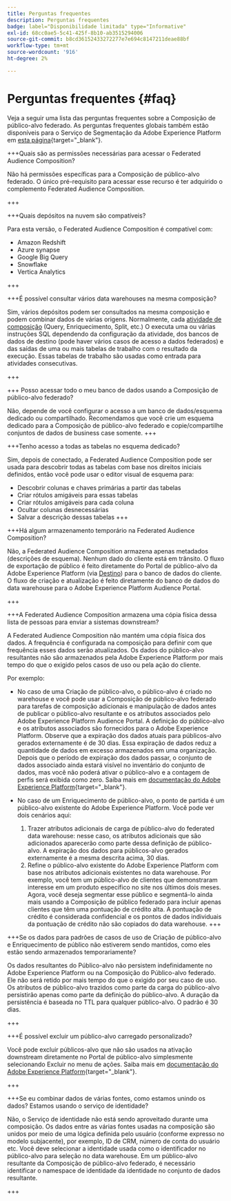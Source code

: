 ```yaml
---
title: Perguntas frequentes
description: Perguntas frequentes
badge: label="Disponibilidade limitada" type="Informative"
exl-id: 68cc0ae5-5c41-425f-8b10-ab3515294006
source-git-commit: b8cd36152433272277e7e694c8147211deae88bf
workflow-type: tm+mt
source-wordcount: '916'
ht-degree: 2%

---
```


# Perguntas frequentes {#faq}

Veja a seguir uma lista das perguntas frequentes sobre a Composição de público-alvo federado. As perguntas frequentes globais também estão disponíveis para o Serviço de Segmentação da Adobe Experience Platform em [esta página](https://experienceleague.adobe.com/en/docs/experience-platform/segmentation/faq){target="_blank"}.


+++Quais são as permissões necessárias para acessar o Federated Audience Composition?

Não há permissões específicas para a Composição de público-alvo federado. O único pré-requisito para acessar esse recurso é ter adquirido o complemento Federated Audience Composition.

+++

+++Quais depósitos na nuvem são compatíveis?

Para esta versão, o Federated Audience Composition é compatível com:

* Amazon Redshift
* Azure synapse
* Google Big Query
* Snowflake
* Vertica Analytics

+++


+++É possível consultar vários data warehouses na mesma composição?

Sim, vários depósitos podem ser consultados na mesma composição e podem combinar dados de várias origens.  Normalmente, cada [atividade de composição](../compositions/orchestrate-activities.md) (Query, Enriquecimento, Split, etc.) O executa uma ou várias instruções SQL dependendo da configuração da atividade, dos bancos de dados de destino (pode haver vários casos de acesso a dados federados) e das saídas de uma ou mais tabelas de trabalho com o resultado da execução. Essas tabelas de trabalho são usadas como entrada para atividades consecutivas.

+++

+++ Posso acessar todo o meu banco de dados usando a Composição de público-alvo federado?

Não, depende de você configurar o acesso a um banco de dados/esquema dedicado ou compartilhado. Recomendamos que você crie um esquema dedicado para a Composição de público-alvo federado e copie/compartilhe conjuntos de dados de business case somente.
+++



+++Tenho acesso a todas as tabelas no esquema dedicado?

Sim, depois de conectado, a Federated Audience Composition pode ser usada para descobrir todas as tabelas com base nos direitos iniciais definidos, então você pode usar o editor visual de esquema para:

* Descobrir colunas e chaves primárias a partir das tabelas
* Criar rótulos amigáveis para essas tabelas
* Criar rótulos amigáveis para cada coluna
* Ocultar colunas desnecessárias
* Salvar a descrição dessas tabelas
+++


+++Há algum armazenamento temporário na Federated Audience Composition?

Não, a Federated Audience Composition armazena apenas metadados (descrições de esquema). Nenhum dado do cliente está em trânsito. O fluxo de exportação de público é feito diretamente do Portal de público-alvo da Adobe Experience Platform (via [Destino](../connections/destinations.md)) para o banco de dados do cliente. O fluxo de criação e atualização é feito diretamente do banco de dados do data warehouse para o Adobe Experience Platform Audience Portal.

+++

+++A Federated Audience Composition armazena uma cópia física dessa lista de pessoas para enviar a sistemas downstream?

A Federated Audience Composition não mantém uma cópia física dos dados. A frequência é configurada na composição para definir com que frequência esses dados serão atualizados. Os dados do público-alvo resultantes não são armazenados pela Adobe Experience Platform por mais tempo do que o exigido pelos casos de uso ou pela ação do cliente.

Por exemplo:

* No caso de uma Criação de público-alvo, o público-alvo é criado no warehouse e você pode usar a Composição de público-alvo federado para tarefas de composição adicionais e manipulação de dados antes de publicar o público-alvo resultante e os atributos associados pelo Adobe Experience Platform Audience Portal. A definição do público-alvo e os atributos associados são fornecidos para o Adobe Experience Platform.
Observe que a expiração dos dados atuais para públicos-alvo gerados externamente é de 30 dias. Essa expiração de dados reduz a quantidade de dados em excesso armazenados em uma organização. Depois que o período de expiração dos dados passar, o conjunto de dados associado ainda estará visível no inventário do conjunto de dados, mas você não poderá ativar o público-alvo e a contagem de perfis será exibida como zero. Saiba mais em [documentação do Adobe Experience Platform](https://experienceleague.adobe.com/en/docs/experience-platform/segmentation/faq#how-long-do-externally-generated-audiences-last-for){target="_blank"}.

* No caso de um Enriquecimento de público-alvo, o ponto de partida é um público-alvo existente do Adobe Experience Platform. Você pode ver dois cenários aqui:
   1. Trazer atributos adicionais de carga de público-alvo do federated data warehouse: nesse caso, os atributos adicionais que são adicionados aparecerão como parte dessa definição de público-alvo. A expiração dos dados para públicos-alvo gerados externamente é a mesma descrita acima, 30 dias.
   1. Refine o público-alvo existente do Adobe Experience Platform com base nos atributos adicionais existentes no data warehouse. Por exemplo, você tem um público-alvo de clientes que demonstraram interesse em um produto específico no site nos últimos dois meses. Agora, você deseja segmentar esse público e segmentá-lo ainda mais usando a Composição de público federado para incluir apenas clientes que têm uma pontuação de crédito alta. A pontuação de crédito é considerada confidencial e os pontos de dados individuais da pontuação de crédito não são copiados do data warehouse.
+++

+++Se os dados para padrões de casos de uso de Criação de público-alvo e Enriquecimento de público não estiverem sendo mantidos, como eles estão sendo armazenados temporariamente?

Os dados resultantes do Público-alvo não persistem indefinidamente no Adobe Experience Platform ou na Composição do Público-alvo federado. Ele não será retido por mais tempo do que o exigido por seu caso de uso. Os atributos de público-alvo trazidos como parte da carga do público-alvo persistirão apenas como parte da definição do público-alvo. A duração da persistência é baseada no TTL para qualquer público-alvo. O padrão é 30 dias.

+++

+++É possível excluir um público-alvo carregado personalizado?

Você pode excluir públicos-alvo que não são usados na ativação downstream diretamente no Portal de público-alvo simplesmente selecionando Excluir no menu de ações. Saiba mais em [documentação do Adobe Experience Platform](https://experienceleague.adobe.com/en/docs/experience-platform/segmentation/faq#how-do-i-put-an-audience-in-the-deleted-state){target="_blank"}.

+++

+++Se eu combinar dados de várias fontes, como estamos unindo os dados? Estamos usando o serviço de identidade?

Não, o Serviço de identidade não está sendo aproveitado durante uma composição. Os dados entre as várias fontes usadas na composição são unidos por meio de uma lógica definida pelo usuário (conforme expresso no modelo subjacente), por exemplo, ID de CRM, número de conta do usuário etc. Você deve selecionar a identidade usada como o identificador no público-alvo para seleção no data warehouse. Em um público-alvo resultante da Composição de público-alvo federado, é necessário identificar o namespace de identidade da identidade no conjunto de dados resultante.

+++

<!--
+++If I want to combine federated data with datasets that live in Adobe Experience Platform, how is this done?

Likewise, the Identity Service is not being leveraged in this scenario either. The data model underpinning a composition needs to express how the data warehouse data and the audience to be enriched are related. e.g. assume an existing audience in Adobe Experience Platform contains several attributes, among which is the CRM ID. Assume transactional data is in the data warehouse containing purchases with various attributes, including the CRM ID of the purchaser. The end-user would have to specify that the CRM ID for both objects is used to stitch the two objects together.

+++
-->
